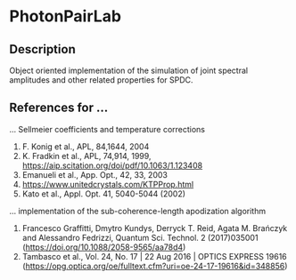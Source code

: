 # PhotonPairLab
## Description
Object oriented implementation of the simulation of joint spectral amplitudes and other related properties for SPDC.

## References for ...
... Sellmeier coefficients and temperature corrections
1. F. Konig et al., APL, 84,1644, 2004
2. K. Fradkin et al., APL, 74,914, 1999, https://aip.scitation.org/doi/pdf/10.1063/1.123408
3. Emanueli et al., App. Opt., 42, 33, 2003
4. https://www.unitedcrystals.com/KTPProp.html
5. Kato et al., Appl. Opt. 41, 5040-5044 (2002) 

... implementation of the sub-coherence-length apodization algorithm
1. Francesco Graffitti, Dmytro Kundys, Derryck T. Reid, Agata M. Brańczyk and Alessandro Fedrizzi, Quantum Sci. Technol. 2 (2017)035001 (https://doi.org/10.1088/2058-9565/aa78d4)
2. Tambasco et al., Vol. 24, No. 17 | 22 Aug 2016 | OPTICS EXPRESS 19616 (https://opg.optica.org/oe/fulltext.cfm?uri=oe-24-17-19616&id=348856)

